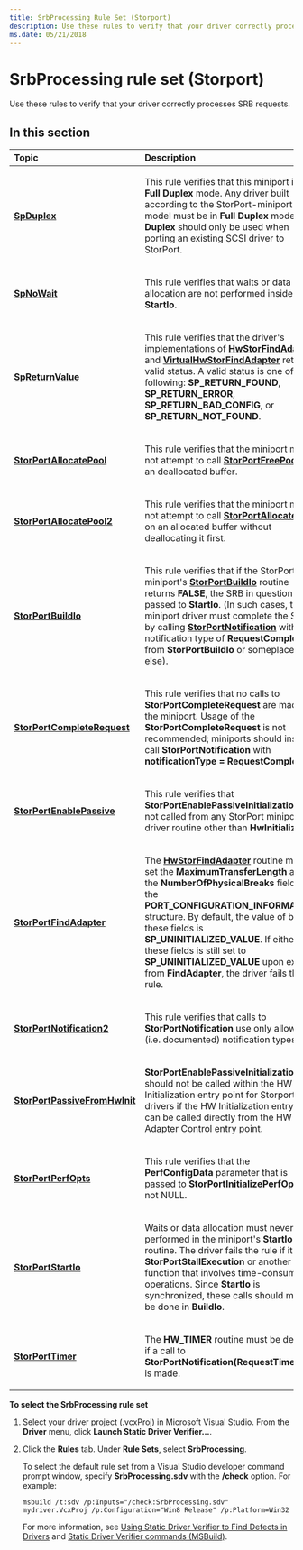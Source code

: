 ```yaml
---
title: SrbProcessing Rule Set (Storport)
description: Use these rules to verify that your driver correctly processes SRB requests.
ms.date: 05/21/2018
---
```


# SrbProcessing rule set (Storport)


Use these rules to verify that your driver correctly processes SRB requests.

## In this section


<table>
<colgroup>
<col width="50%" />
<col width="50%" />
</colgroup>
<thead>
<tr class="header">
<th align="left">Topic</th>
<th align="left">Description</th>
</tr>
</thead>
<tbody>
<tr class="odd">
<td align="left"><p><a href="storport-spduplex.md" data-raw-source="[&lt;strong&gt;SpDuplex&lt;/strong&gt;](storport-spduplex.md)"><strong>SpDuplex</strong></a></p></td>
<td align="left"><p>This rule verifies that this miniport is in <strong>Full Duplex</strong> mode. Any driver built according to the StorPort-miniport model must be in <strong>Full Duplex</strong> mode. <strong>Half Duplex</strong> should only be used when porting an existing SCSI driver to StorPort.</p></td>
</tr>
<tr class="even">
<td align="left"><p><a href="storport-spnowait.md" data-raw-source="[&lt;strong&gt;SpNoWait&lt;/strong&gt;](storport-spnowait.md)"><strong>SpNoWait</strong></a></p></td>
<td align="left"><p>This rule verifies that waits or data allocation are not performed inside <strong>StartIo</strong>.</p></td>
</tr>
<tr class="odd">
<td align="left"><p><a href="storport-spreturnvalue.md" data-raw-source="[&lt;strong&gt;SpReturnValue&lt;/strong&gt;](storport-spreturnvalue.md)"><strong>SpReturnValue</strong></a></p></td>
<td align="left"><p>This rule verifies that the driver's implementations of <a href="/windows-hardware/drivers/ddi/storport/nc-storport-hw_find_adapter" data-raw-source="[&lt;strong&gt;HwStorFindAdapter&lt;/strong&gt;](/windows-hardware/drivers/ddi/storport/nc-storport-hw_find_adapter)"><strong>HwStorFindAdapter</strong></a> and <a href="/windows-hardware/drivers/ddi/storport/nc-storport-virtual_hw_find_adapter" data-raw-source="[&lt;strong&gt;VirtualHwStorFindAdapter&lt;/strong&gt;](/windows-hardware/drivers/ddi/storport/nc-storport-virtual_hw_find_adapter)"><strong>VirtualHwStorFindAdapter</strong></a> return a valid status. A valid status is one of the following: <strong>SP_RETURN_FOUND</strong>, <strong>SP_RETURN_ERROR</strong>, <strong>SP_RETURN_BAD_CONFIG</strong>, or <strong>SP_RETURN_NOT_FOUND</strong>.</p></td>
</tr>
<tr class="even">
<td align="left"><p><a href="storportallocatepool.md" data-raw-source="[&lt;strong&gt;StorPortAllocatePool&lt;/strong&gt;](storportallocatepool.md)"><strong>StorPortAllocatePool</strong></a></p></td>
<td align="left"><p>This rule verifies that the miniport must not attempt to call <a href="/windows-hardware/drivers/ddi/storport/nf-storport-storportfreepool" data-raw-source="[&lt;strong&gt;StorPortFreePool&lt;/strong&gt;](/windows-hardware/drivers/ddi/storport/nf-storport-storportfreepool)"><strong>StorPortFreePool</strong></a> on an deallocated buffer.</p></td>
</tr>
<tr class="odd">
<td align="left"><p><a href="storport-storportallocatepool2.md" data-raw-source="[&lt;strong&gt;StorPortAllocatePool2&lt;/strong&gt;](storport-storportallocatepool2.md)"><strong>StorPortAllocatePool2</strong></a></p></td>
<td align="left"><p>This rule verifies that the miniport must not attempt to call <a href="/windows-hardware/drivers/ddi/storport/nf-storport-storportallocatepool" data-raw-source="[&lt;strong&gt;StorPortAllocatePool&lt;/strong&gt;](/windows-hardware/drivers/ddi/storport/nf-storport-storportallocatepool)"><strong>StorPortAllocatePool</strong></a> on an allocated buffer without deallocating it first.</p></td>
</tr>
<tr class="even">
<td align="left"><p><a href="storport-storportbuildio.md" data-raw-source="[&lt;strong&gt;StorPortBuildIo&lt;/strong&gt;](storport-storportbuildio.md)"><strong>StorPortBuildIo</strong></a></p></td>
<td align="left"><p>This rule verifies that if the StorPort miniport's <a href="storport-storportbuildio.md" data-raw-source="[&lt;strong&gt;StorPortBuildIo&lt;/strong&gt;](storport-storportbuildio.md)"><strong>StorPortBuildIo</strong></a> routine returns <strong>FALSE</strong>, the SRB in question is not passed to <strong>StartIo</strong>. (In such cases, the miniport driver must complete the SRB by calling <a href="/windows-hardware/drivers/ddi/storport/nf-storport-storportnotification" data-raw-source="[&lt;strong&gt;StorPortNotification&lt;/strong&gt;](/windows-hardware/drivers/ddi/storport/nf-storport-storportnotification)"><strong>StorPortNotification</strong></a> with a notification type of <strong>RequestComplete</strong> from <strong>StorPortBuildIo</strong> or someplace else).</p></td>
</tr>
<tr class="odd">
<td align="left"><p><a href="storport-storportcompleterequest.md" data-raw-source="[&lt;strong&gt;StorPortCompleteRequest&lt;/strong&gt;](storport-storportcompleterequest.md)"><strong>StorPortCompleteRequest</strong></a></p></td>
<td align="left"><p>This rule verifies that no calls to <strong>StorPortCompleteRequest</strong> are made by the miniport. Usage of the <strong>StorPortCompleteRequest</strong> is not recommended; miniports should instead call <strong>StorPortNotification</strong> with <strong>notificationType = RequestComplete</strong>.</p></td>
</tr>
<tr class="even">
<td align="left"><p><a href="storport-storportenablepassive.md" data-raw-source="[&lt;strong&gt;StorPortEnablePassive&lt;/strong&gt;](storport-storportenablepassive.md)"><strong>StorPortEnablePassive</strong></a></p></td>
<td align="left"><p>This rule verifies that <strong>StorPortEnablePassiveInitialization</strong> is not called from any StorPort miniport driver routine other than <strong>HwInitialize</strong>.</p></td>
</tr>
<tr class="odd">
<td align="left"><p><a href="storport-storportfindadapter.md" data-raw-source="[&lt;strong&gt;StorPortFindAdapter&lt;/strong&gt;](storport-storportfindadapter.md)"><strong>StorPortFindAdapter</strong></a></p></td>
<td align="left"><p>The <a href="/windows-hardware/drivers/ddi/storport/nc-storport-hw_find_adapter" data-raw-source="[&lt;strong&gt;HwStorFindAdapter&lt;/strong&gt;](/windows-hardware/drivers/ddi/storport/nc-storport-hw_find_adapter)"><strong>HwStorFindAdapter</strong></a> routine must set the <strong>MaximumTransferLength</strong> and the <strong>NumberOfPhysicalBreaks</strong> fields in the <strong>PORT_CONFIGURATION_INFORMATION</strong> structure. By default, the value of both these fields is <strong>SP_UNINITIALIZED_VALUE</strong>. If either of these fields is still set to <strong>SP_UNINITIALIZED_VALUE</strong> upon exit from <strong>FindAdapter</strong>, the driver fails the rule.</p></td>
</tr>
<tr class="even">
<td align="left"><p><a href="storport-storportnotification2.md" data-raw-source="[&lt;strong&gt;StorPortNotification2&lt;/strong&gt;](storport-storportnotification2.md)"><strong>StorPortNotification2</strong></a></p></td>
<td align="left"><p>This rule verifies that calls to <strong>StorPortNotification</strong> use only allowed (i.e. documented) notification types.</p></td>
</tr>
<tr class="odd">
<td align="left"><p><a href="storport-storportpassivefromhwinit.md" data-raw-source="[&lt;strong&gt;StorPortPassiveFromHwInit&lt;/strong&gt;](storport-storportpassivefromhwinit.md)"><strong>StorPortPassiveFromHwInit</strong></a></p></td>
<td align="left"><p><strong>StorPortEnablePassiveInitialization</strong> should not be called within the HW Initialization entry point for Storport drivers if the HW Initialization entry point can be called directly from the HW Adapter Control entry point.</p></td>
</tr>
<tr class="even">
<td align="left"><p><a href="storport-storportperfopts.md" data-raw-source="[&lt;strong&gt;StorPortPerfOpts&lt;/strong&gt;](storport-storportperfopts.md)"><strong>StorPortPerfOpts</strong></a></p></td>
<td align="left"><p>This rule verifies that the <strong>PerfConfigData</strong> parameter that is passed to <strong>StorPortInitializePerfOpts</strong> is not NULL.</p></td>
</tr>
<tr class="odd">
<td align="left"><p><a href="storport-storportstartio.md" data-raw-source="[&lt;strong&gt;StorPortStartIo&lt;/strong&gt;](storport-storportstartio.md)"><strong>StorPortStartIo</strong></a></p></td>
<td align="left"><p>Waits or data allocation must never be performed in the miniport's <strong>StartIo</strong> routine. The driver fails the rule if it calls <strong>StorPortStallExecution</strong> or another function that involves time-consuming operations. Since <strong>StartIo</strong> is synchronized, these calls should mostly be done in <strong>BuildIo</strong>.</p></td>
</tr>
<tr class="even">
<td align="left"><p><a href="storport-storporttimer.md" data-raw-source="[&lt;strong&gt;StorPortTimer&lt;/strong&gt;](storport-storporttimer.md)"><strong>StorPortTimer</strong></a></p></td>
<td align="left"><p>The <strong>HW_TIMER</strong> routine must be defined if a call to <strong>StorPortNotification(RequestTimerCall)</strong> is made.</p></td>
</tr>
</tbody>
</table>

 

**To select the SrbProcessing rule set**

1.  Select your driver project (.vcxProj) in Microsoft Visual Studio. From the **Driver** menu, click **Launch Static Driver Verifier…**.

2.  Click the **Rules** tab. Under **Rule Sets**, select **SrbProcessing**.

    To select the default rule set from a Visual Studio developer command prompt window, specify **SrbProcessing.sdv** with the **/check** option. For example:

    ```
    msbuild /t:sdv /p:Inputs="/check:SrbProcessing.sdv" mydriver.VcxProj /p:Configuration="Win8 Release" /p:Platform=Win32
    ```

    For more information, see [Using Static Driver Verifier to Find Defects in Drivers](./using-static-driver-verifier-to-find-defects-in-drivers.md) and [Static Driver Verifier commands (MSBuild)](./-static-driver-verifier-commands--msbuild-.md).

